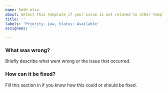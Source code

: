 ```yaml
---
name: Smth else
about: Select this template if your issue is not related to other templates
title: ''
labels: 'Priority: Low, Status: Available'
assignees: ''

---
```


### What was wrong?
Briefly describe what went wrong or the issue that occurred.

### How can it be fixed?
Fill this section in if you know how this could or should be fixed.

